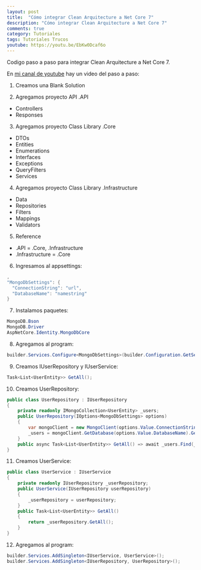 ```yaml
---
layout: post
title:  "Cómo integrar Clean Arquitecture a Net Core 7"
description: "Cómo integrar Clean Arquitecture a Net Core 7"
comments: true
category: Tutoriales
tags: Tutoriales Trucos
youtube: https://youtu.be/EbKw0Dcaf6o
---
```

Codigo paso a paso para integrar Clean Arquitecture a Net Core 7.

En <a target="_blank" href="{{ page.youtube }}">mi canal de youtube</a> hay un video del paso a paso:

1. Creamos una Blank Solution

2. Agregamos proyecto API .API
- Controllers
- Responses
  
3. Agregamos proyecto Class Library .Core
- DTOs
- Entities
- Enumerations
- Interfaces
- Exceptions
- QueryFilters
- Services
  
4. Agregamos proyecto Class Library .Infrastructure
- Data
- Repositories
- Filters
- Mappings
- Validators

5. Reference
- .API = .Core, .Infrastructure
- .Infrastructure = .Core

6. Ingresamos al appsettings:
```C#
,
"MongoDbSettings": {
  "ConnectionString": "url",
  "DatabaseName": "namestring"
}
```
7. Instalamos paquetes:
```C#
MongoDB.Bson
MongoDB.Driver
AspNetCore.Identity.MongoDbCore
```

8. Agregamos al program:
```C#
builder.Services.Configure<MongoDbSettings>(builder.Configuration.GetSection(nameof(MongoDbSettings)));
```

9. Creamos IUserRepository y IUserService:
```C#
Task<List<UserEntity>> GetAll();
```

10. Creamos UserRepository:
```C#
public class UserRepository : IUserRepository
{
    private readonly IMongoCollection<UserEntity> _users;
    public UserRepository(IOptions<MongoDbSettings> options)
    {
        var mongoClient = new MongoClient(options.Value.ConnectionString);
        _users = mongoClient.GetDatabase(options.Value.DatabaseName).GetCollection<UserEntity>("users");
    }
    public async Task<List<UserEntity>> GetAll() => await _users.Find(_ => true).ToListAsync();
}
```

11. Creamos UserService:
```C#
public class UserService : IUserService
{
    private readonly IUserRepository _userRepository;
    public UserService(IUserRepository userRepository)
    {
        _userRepository = userRepository;
    }
    public Task<List<UserEntity>> GetAll()
    {
        return _userRepository.GetAll();
    }
}
```

12. Agregamos al program:
```C#
builder.Services.AddSingleton<IUserService, UserService>();
builder.Services.AddSingleton<IUserRepository, UserRepository>();
```
